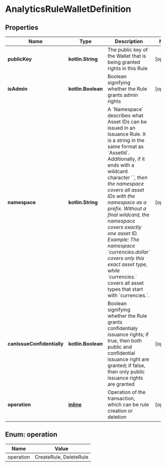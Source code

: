 
# AnalyticsRuleWalletDefinition

## Properties
Name | Type | Description | Notes
------------ | ------------- | ------------- | -------------
**publicKey** | **kotlin.String** | The public key of the Wallet that is being granted rights in this Rule |  [optional]
**isAdmin** | **kotlin.Boolean** | Boolean signifying whether the Rule grants admin rights |  [optional]
**namespace** | **kotlin.String** | A &#x60;Namespace&#x60; describes what Asset IDs can be issued in an Issuance Rule. It is a string in the same format as &#x60;AssetId&#x60;. Additionally, if it ends with a wildcard character &#x60;*&#x60;, then the namespace covers all asset IDs with the namespace as a prefix. Without a final wildcard, the namespace covers exactly one asset ID. Example: The namespace &#x60;currencies.dollar&#x60; covers only this exact asset type, while &#x60;currencies.*&#x60; covers all asset types that start with &#x60;currencies.&#x60;.  |  [optional]
**canIssueConfidentially** | **kotlin.Boolean** | Boolean signifying whether the Rule grants confidentialy issuance rights; if true, then both public and confidential issuance right are granted; if false, then only public issuance rights are granted |  [optional]
**operation** | [**inline**](#OperationEnum) | Operation of the transaction, which can be rule creation or deletion |  [optional]


<a name="OperationEnum"></a>
## Enum: operation
Name | Value
---- | -----
operation | CreateRule, DeleteRule



